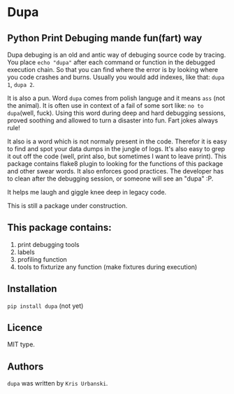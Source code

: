 # Dupa

## Python Print Debuging mande fun(fart) way

Dupa debuging is an old and antic way of debuging source code by tracing.
You place `echo "dupa"` after each command or function in the debugged execution chain. 
So that you can find where the error is by looking where you code crashes and burns.
Usually you would add indexes, like that: `dupa 1`, `dupa 2`.

It is also a pun. Word `dupa` comes from polish languge 
and it means `ass` (not the animal). It is often use in context of a fail of some sort like:
`no to dupa`(well, fuck). Using this word during deep and
hard debugging sessions, proved soothing and allowed to
turn a disaster into fun. Fart jokes always rule!

It also is a word which is not normaly present in the code. 
Therefor it is easy to find and spot your data dumps in the jungle of logs.
It's also easy to grep it out off the code (well, print also, 
but sometimes I want to leave print). This package contains flake8
plugin to looking for the functions of this package and other swear words.
It also enforces good practices. The developer has to clean after
the debugging session, or someone will see an "dupa" :P. 

It helps me laugh and giggle knee deep in legacy code.

This is still a package under construction.

## This package contains:
1. print debugging tools
2. labels
3. profiling function
4. tools to fixturize any function (make fixtures during execution)




## Installation

`pip install dupa` (not yet)

## Licence

MIT type.

## Authors

`dupa` was written by `Kris Urbanski`.
